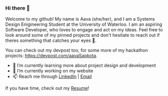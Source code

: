 ### Hi there 👋

Welcome to my github! My name is Aava (she/her), and I am a Systems Design Enigineering Student at the University of Waterloo. I am an aspiring Software Developer, who loves to engage and act on my ideas. Feel free to look around some of my pinned projects and don't hesitate to reach out if theres something that catches your eyes :eyes:. 

You can check out my devpost too, for some more of my hackathon projects: https://devpost.com/aavaSapkota. 

- 🌱 I’m currently learning more about project design and development 
- 🔭 I’m currently working on my website
- 📫 Reach me through [LinkedIn](https://www.linkedin.com/in/aava-sapkota/) | [Email](a4sapkot@uwaterloo.ca)

If you have time, check out my [Resume](https://drive.google.com/file/d/1RaDPWgm5vH2so2mYUdozO69spDsx3ebY/view?usp=sharing)! 

<!--

**aavaSapkota/aavaSapkota** is a ✨ _special_ ✨ repository because its `README.md` (this file) appears on your GitHub profile.

Here are some ideas to get you started:

- 🔭 I’m currently working on ...
- 🌱 I’m currently learning ...
- 👯 I’m looking to collaborate on ...
- 🤔 I’m looking for help with ...
- 💬 Ask me about ...
- 📫 How to reach me: ...
- 😄 Pronouns: ...
- ⚡ Fun fact: ...
-->
